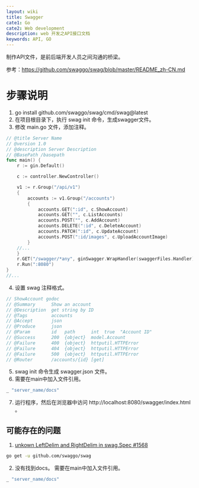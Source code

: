 ```yaml
---
layout: wiki
title: Swagger 
cate1: Go
cate2: Web development
description: web 开发之API接口文档
keywords: API, GO
---
```

制作API文件，是前后端开发人员之间沟通的桥梁。

参考：https://github.com/swaggo/swag/blob/master/README_zh-CN.md

# 步骤说明
1. go install github.com/swaggo/swag/cmd/swag@latest
2. 在项目根目录下，执行 swag init 命令，生成swagger文件。
3. 修改 main.go 文件，添加注释。
```go
// @title Server Name
// @version 1.0
// @description Server Description
// @BasePath /basepath
func main() {
    r := gin.Default()

    c := controller.NewController()

    v1 := r.Group("/api/v1")
    {
        accounts := v1.Group("/accounts")
        {
            accounts.GET(":id", c.ShowAccount)
            accounts.GET("", c.ListAccounts)
            accounts.POST("", c.AddAccount)
            accounts.DELETE(":id", c.DeleteAccount)
            accounts.PATCH(":id", c.UpdateAccount)
            accounts.POST(":id/images", c.UploadAccountImage)
        }
    //...
    }
    r.GET("/swagger/*any", ginSwagger.WrapHandler(swaggerFiles.Handler))
    r.Run(":8080")
}
//...
```

4. 设置 swag 注释格式。
```go
// ShowAccount godoc
// @Summary      Show an account
// @Description  get string by ID
// @Tags         accounts
// @Accept       json
// @Produce      json
// @Param        id   path      int  true  "Account ID"
// @Success      200  {object}  model.Account
// @Failure      400  {object}  httputil.HTTPError
// @Failure      404  {object}  httputil.HTTPError
// @Failure      500  {object}  httputil.HTTPError
// @Router       /accounts/{id} [get]
```

5. swag init 命令生成 swagger.json 文件。
6. 需要在main中加入文件引用。
```go
_ "server_name/docs"
```
7. 运行程序，然后在浏览器中访问 http://localhost:8080/swagger/index.html 。


## 可能存在的问题
1. [unkown LeftDelim and RightDelim in swag.Spec #1568](https://github.com/swaggo/swag/issues/1568)
```bash
go get -u github.com/swaggo/swag  
```

2. 没有找到docs。
需要在main中加入文件引用。
```go
_ "server_name/docs"
```